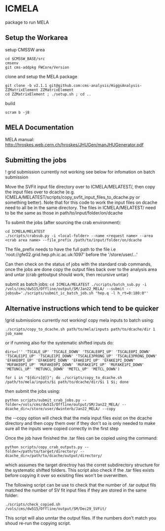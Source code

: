 # ICMELA
package to run MELA

## Setup the Workarea
setup CMSSW area
```
cd $CMSSW_BASE/src
cmsenv
git cms-addpkg FWCore/Version
```
clone and setup the MELA package
```
git clone -b v2.1.1 git@github.com:cms-analysis/HiggsAnalysis-ZZMatrixElement ZZMatrixElement
cd ZZMatrixElement ; ./setup.sh ; cd ..
```

build
```
scram b -j8
```

## MELA Documentation
MELA manual: http://hroskes.web.cern.ch/hroskes/JHUGen/manJHUGenerator.pdf


## Submitting the jobs
! grid submission currently not working see below for infomation on batch submission

Move the SVFit input file directory over to ICMELA/MELATEST/<local-folder>, then copy the input files over to dcache (e.g. ICMELA/MELATEST/scripts/copy_svfit_input_files_to_dcache.py or something better). Note that for this code to work the input files on dcache need to all be in the same directory. The files in ICMELA/MELATEST/<local-folder> need to be the same as those in path/to/input/folder/on/dcache

To submit the jobs (after sourcing the crab environment):
```
cd ICMELA/MELATEST
./scripts/crabsub.py -i <local-folder> --name <request name> --area <crab area name> --file_prefix /path/to/input/folder/on/dcache
```
The file_prefix needs to have the full path to the file i.e 'root://gfe02.grid.hep.ph.ic.ac.uk:1097' before the '/store/user/...'

Can then check on the status of jobs with the standard crab commands, once the jobs are done copy the output files back over to the analysis area and untar (crab getoutput should work, then recursive untar) 

submit as batch jobs:
``
cd ICMELA/MELATEST
./scripts/batch_sub.py -i /vols/cms/dw515/Offline/output/SM/Jan22_MELA/ --submit --jobsub='./scripts/submit_ic_batch_job.sh "hep.q -l h_rt=0:180:0"'
``
## Alternative instructions which tend to be quicker
!grid submissions currently not working!
copy mela inputs to batch using:
```
./scripts/copy_to_dcache.sh path/to/mela/inputs path/to/dcache/dir 1 job_name 
```
or if running also for the systematic shifted inputs do:
```
dirs=('' 'TSCALE_UP' 'TSCALE_DOWN' 'TSCALE0PI_UP' 'TSCALE0PI_DOWN' 'TSCALE1PI_UP' 'TSCALE1PI_DOWN' 'TSCALE3PRONG_UP' 'TSCALE3PRONG_DOWN' 'EFAKE0PI_UP' 'EFAKE0PI_DOWN' 'EFAKE1PI_UP' 'EFAKE1PI_DOWN' 'MUFAKE0PI_UP' 'MUFAKE0PI_DOWN' 'MUFAKE1PI_UP' 'MUFAKE1PI_DOWN' 'METUNCL_UP' 'METUNCL_DOWN' 'METCL_UP' 'METCL_DOWN')

for i in "${dirs[@]}"; do ./scripts/copy_to_dcache.sh /path/to/mela/inputs/$i path/to/dcache/dir/$i 1 $i; done
```
then submit the jobs using:
```
python scripts/submit_crab_jobs.py --folder=/vols/cms/dw515/Offline/output/SM/Jan22_MELA/ --dcache_dir=/store/user/dwinterb/Jan22_MELA/ --copy
```
the --copy option will check that the mela input files exist on the dcache directory and then copy them over if they don't so is only needed to make sure all the inputs were copied correctly in the first step

Once the job have finished the .tar files can be copied using the command:

```
python scripts/copy_crab_outputs.py --folder=/path/to/target/directory/ --dcache_dir=/path/to/dcache/output/directory/
```
which assumes the target directroy has the corret subdirectory structure for the systematic shifted folders. This script also check if the .tar files exists before copying it over so exisiting files won't be overwritten.

The following script can be use to check that the number of .tar output fils matched the number of SV fit input files if they are stored in the same folder:
```
./scripts/check_copied.sh /vols/cms/dw515/Offline/output/SM/Dec29_SVFit/
```
This script will also unntar the output files. If the numbers don't match you shoud re-run the copying script.
